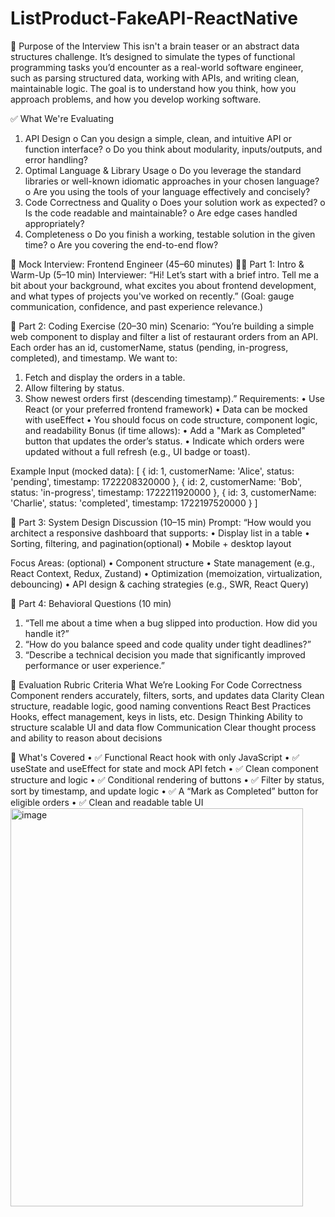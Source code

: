 # ListProduct-FakeAPI-ReactNative
🧠 Purpose of the Interview
This isn't a brain teaser or an abstract data structures challenge. It’s designed to simulate the types of functional programming tasks you’d encounter as a real-world software engineer, such as parsing structured data, working with APIs, and writing clean, maintainable logic.
The goal is to understand how you think, how you approach problems, and how you develop working software.


✅ What We're Evaluating
1.	API Design
o	Can you design a simple, clean, and intuitive API or function interface?
o	Do you think about modularity, inputs/outputs, and error handling?
2.	Optimal Language & Library Usage
o	Do you leverage the standard libraries or well-known idiomatic approaches in your chosen language?
o	Are you using the tools of your language effectively and concisely?
3.	Code Correctness and Quality
o	Does your solution work as expected?
o	Is the code readable and maintainable?
o	Are edge cases handled appropriately?
4.	Completeness
o	Do you finish a working, testable solution in the given time?
o	Are you covering the end-to-end flow?


🧪 Mock Interview: Frontend Engineer (45–60 minutes)
👩‍💻 Part 1: Intro & Warm-Up (5–10 min)
Interviewer:
“Hi! Let’s start with a brief intro. Tell me a bit about your background, what excites you about frontend development, and what types of projects you've worked on recently.”
(Goal: gauge communication, confidence, and past experience relevance.)
 
🔧 Part 2: Coding Exercise (20–30 min)
Scenario:
“You’re building a simple web component to display and filter a list of restaurant orders from an API. Each order has an id, customerName, status (pending, in-progress, completed), and timestamp.
We want to:
1.	Fetch and display the orders in a table.
2.	Allow filtering by status.
3.	Show newest orders first (descending timestamp).”
Requirements:
•	Use React (or your preferred frontend framework)
•	Data can be mocked with useEffect
•	You should focus on code structure, component logic, and readability
Bonus (if time allows):
•	Add a "Mark as Completed" button that updates the order’s status.
•	Indicate which orders were updated without a full refresh (e.g., UI badge or toast).
 
Example Input (mocked data):
[
	{ id: 1, customerName: 'Alice', status: 'pending', timestamp: 1722208320000 },
	{ id: 2, customerName: 'Bob', status: 'in-progress', timestamp: 1722211920000 },
	{ id: 3, customerName: 'Charlie', status: 'completed', timestamp: 1722197520000 }
]
 
💬 Part 3: System Design Discussion (10–15 min)
Prompt:
“How would you architect a responsive dashboard that supports:
•	Display list in a table
•	Sorting, filtering, and pagination(optional)
•	Mobile + desktop layout

Focus Areas: (optional)
•	Component structure
•	State management (e.g., React Context, Redux, Zustand)
•	Optimization (memoization, virtualization, debouncing)
•	API design & caching strategies (e.g., SWR, React Query)
 
🧠 Part 4: Behavioral Questions (10 min)
1.	“Tell me about a time when a bug slipped into production. How did you handle it?”
2.	“How do you balance speed and code quality under tight deadlines?”
3.	“Describe a technical decision you made that significantly improved performance or user experience.”
 
📌 Evaluation Rubric
Criteria	What We’re Looking For
Code Correctness	Component renders accurately, filters, sorts, and updates data
Clarity	Clean structure, readable logic, good naming conventions
React Best Practices	Hooks, effect management, keys in lists, etc.
Design Thinking	Ability to structure scalable UI and data flow
Communication	Clear thought process and ability to reason about decisions

🧠 What's Covered
•	✅ Functional React hook with only JavaScript
•	✅ useState and useEffect for state and mock API fetch
•	✅ Clean component structure and logic
•	✅ Conditional rendering of buttons
•	✅ Filter by status, sort by timestamp, and update logic
•	✅ A “Mark as Completed” button for eligible orders
•	✅ Clean and readable table UI
<img width="468" height="637" alt="image" src="https://github.com/user-attachments/assets/f4a0bbe8-e1e6-4dc3-a980-2bc953e3a7db" />
